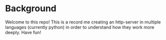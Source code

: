# Background

Welcome to this repo! This is a record me creating an http-server in multiple languages (currently python) in order to understand how they work more deeply. Have fun!
